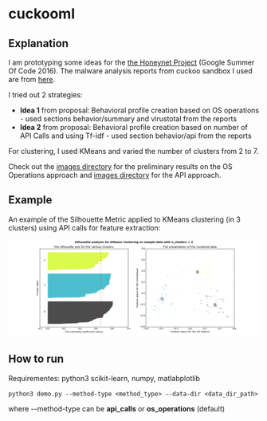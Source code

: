 # cuckooml

## Explanation
I am prototyping some ideas for the [the Honeynet Project](https://github.com/hgascon/cuckooml) (Google Summer Of Code 2016). The malware analysis reports from cuckoo sandbox I used are from [here](https://github.com/hgascon/cuckooml).

I tried out 2 strategies:

* **Idea 1** from proposal: Behavioral profile creation based on OS operations - used sections behavior/summary and virustotal from the reports
* **Idea 2** from proposal: Behavioral profile creation based on number of API Calls and using Tf-idf - used section behavior/api from the reports

For clustering, I used KMeans and varied the number of clusters from 2 to 7.

Check out the [images directory](images/os_operations) for the preliminary results on the OS Operations approach and [images directory](images/api_calls) for the API approach.


## Example

An example of the Silhouette Metric applied to KMeans clustering (in 3 clusters) using API calls for feature extraction:

![alt text](images/api_calls/kmeans_sil_3.png "Kmeans example")

## How to run
Requirementes: python3 scikit-learn, numpy, matlabplotlib

``` 
python3 demo.py --method-type <method_type> --data-dir <data_dir_path>
```
where --method-type can be **api_calls** or **os_operations** (default)
